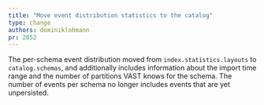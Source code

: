 ```yaml
---
title: "Move event distribution statistics to the catalog"
type: change
authors: dominiklohmann
pr: 2852
---
```


The per-schema event distribution moved from `index.statistics.layouts` to
`catalog.schemas`, and additionally includes information about the import time
range and the number of partitions VAST knows for the schema. The number of
events per schema no longer includes events that are yet unpersisted.
